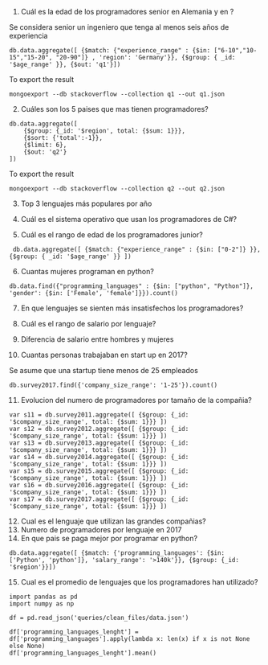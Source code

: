 1. Cuál es la edad de los programadores senior en Alemania y en ?

Se considera senior un ingeniero que tenga al menos seis años de experiencia

```
db.data.aggregate([ {$match: {"experience_range" : {$in: ["6-10","10-15","15-20", "20-90"]} , 'region': 'Germany'}}, {$group: { _id: '$age_range' }}, {$out: 'q1'}])
```

To export the result

```
mongoexport --db stackoverflow --collection q1 --out q1.json
```

2. Cuáles son los 5 paises que mas tienen programadores?

```
db.data.aggregate([
    {$group: {_id: '$region', total: {$sum: 1}}},
    {$sort: {'total':-1}},
    {$limit: 6},
    {$out: 'q2'}
])
```

To export the result

```
mongoexport --db stackoverflow --collection q2 --out q2.json
```

3. Top 3 lenguajes más populares por año


4. Cuál es el sistema operativo que usan los programadores de C#?

5. Cuál es el rango de edad de los programadores junior?

```
 db.data.aggregate([ {$match: {"experience_range" : {$in: ["0-2"]} }}, {$group: { _id: '$age_range' }} ])
```
6. Cuantas mujeres programan en python?

```
db.data.find({"programming_languages" : {$in: ["python", "Python"]}, 'gender': {$in: ['Female', 'female']}}).count()
```

7. En que lenguajes se sienten más insatisfechos los programadores?


8. Cuál es el rango de salario por lenguaje?


9. Diferencia de salario entre hombres y mujeres


10. Cuantas personas trabajaban en start up en 2017?

Se asume que una startup tiene menos de 25 empleados

```
db.survey2017.find({'company_size_range': '1-25'}).count()
```

11. Evolucion del numero de programadores por tamaño de la compañia?

```
var s11 = db.survey2011.aggregate([ {$group: {_id: '$company_size_range', total: {$sum: 1}}} ])
var s12 = db.survey2012.aggregate([ {$group: {_id: '$company_size_range', total: {$sum: 1}}} ])
var s13 = db.survey2013.aggregate([ {$group: {_id: '$company_size_range', total: {$sum: 1}}} ])
var s14 = db.survey2014.aggregate([ {$group: {_id: '$company_size_range', total: {$sum: 1}}} ])
var s15 = db.survey2015.aggregate([ {$group: {_id: '$company_size_range', total: {$sum: 1}}} ])
var s16 = db.survey2016.aggregate([ {$group: {_id: '$company_size_range', total: {$sum: 1}}} ])
var s17 = db.survey2017.aggregate([ {$group: {_id: '$company_size_range', total: {$sum: 1}}} ])
```

12. Cual es el lenguaje que utilizan las grandes compañias?
13. Numero de programadores por lenguaje en 2017
14. En que pais se paga mejor por programar en python?

```
db.data.aggregate([ {$match: {'programming_languages': {$in: ['Python', 'python']}, 'salary_range': '>140k'}}, {$group: {_id: '$region'}}])
```

15. Cual es el promedio de lenguajes que los programadores han utilizado?

```
import pandas as pd
import numpy as np

df = pd.read_json('queries/clean_files/data.json')

df['programming_languages_lenght'] = df['programming_languages'].apply(lambda x: len(x) if x is not None else None)
df['programming_languages_lenght'].mean()
```
